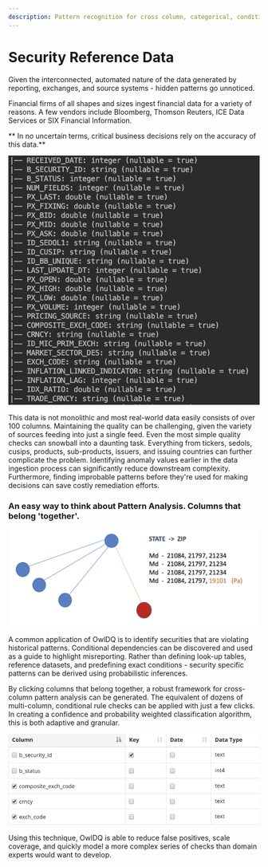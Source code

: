 ```yaml
---
description: Pattern recognition for cross column, categorical, conditional relationships
---
```


# Security Reference Data

Given the interconnected, automated nature of the data generated by reporting, exchanges, and source systems -  hidden patterns go unnoticed. 

Financial firms of all shapes and sizes ingest financial data for a variety of reasons. A few vendors include Bloomberg, Thomson Reuters, ICE Data Services or SIX Financial Information.

** In no uncertain terms, critical business decisions rely on the accuracy of this data.**

![](<../.gitbook/assets/Screen Shot 2019-12-31 at 12.23.52 PM.png>)

This data is not monolithic and most real-world data easily consists of over 100 columns. Maintaining the quality can be challenging, given the variety of sources feeding into just a single feed. Even the most simple quality checks can snowball into a daunting task. Everything from tickers, sedols, cusips, products, sub-products, issuers, and issuing countries can further complicate the problem. Identifying anomaly values earlier in the data ingestion process can significantly reduce downstream complexity. Furthermore, finding improbable patterns before they're used for making decisions can save costly remediation efforts.

### An easy way to think about Pattern Analysis. Columns that belong 'together'. 

![Certain zip codes always appear alongside certain states](<../.gitbook/assets/Screen Shot 2019-12-31 at 12.31.52 PM.png>)

A common application of OwlDQ is to identify securities that are violating historical patterns. Conditional dependencies can be discovered and used as a guide to highlight misreporting. Rather than defining look-up tables, reference datasets, and predefining exact conditions - security specific patterns can be derived using probabilistic inferences.

By clicking columns that belong together, a robust framework for cross-column pattern analysis can be generated. The equivalent of dozens of multi-column, conditional rule checks can be applied with just a few clicks. In creating a confidence and probability weighted classification algorithm, this is both adaptive and granular.

![](<../.gitbook/assets/Screen Shot 2019-12-31 at 12.32.41 PM.png>)

Using this technique, OwlDQ is able to reduce false positives, scale coverage, and quickly model a more complex series of checks than domain experts would want to develop.



